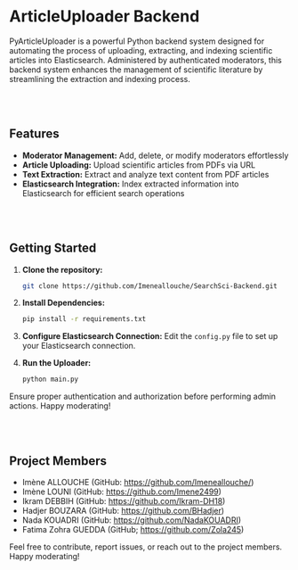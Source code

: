 # ArticleUploader Backend

PyArticleUploader is a powerful Python backend system designed for automating the process of uploading, extracting, and indexing scientific articles into Elasticsearch. Administered by authenticated moderators, this backend system enhances the management of scientific literature by streamlining the extraction and indexing process.

<br><br>

## Features
- **Moderator Management:** Add, delete, or modify moderators effortlessly
- **Article Uploading:** Upload scientific articles from PDFs via URL
- **Text Extraction:** Extract and analyze text content from PDF articles
- **Elasticsearch Integration:** Index extracted information into Elasticsearch for efficient search operations

<br><br>

## Getting Started
1. **Clone the repository:**
    ```bash
    git clone https://github.com/Imeneallouche/SearchSci-Backend.git
    ```

2. **Install Dependencies:**
    ```bash
    pip install -r requirements.txt
    ```

3. **Configure Elasticsearch Connection:**
    Edit the `config.py` file to set up your Elasticsearch connection.
   

5. **Run the Uploader:**
    ```bash
    python main.py
    ```

Ensure proper authentication and authorization before performing admin actions. Happy moderating!

<br><br>

## Project Members
- Imène ALLOUCHE        (GitHub: https://github.com/Imeneallouche/)
- Imène LOUNI           (GitHub: https://github.com/Imene2499)         
- Ikram DEBBIH          (GitHub: https://github.com/Ikram-DH18)
- Hadjer BOUZARA        (GitHub: https://github.com/BHadjer)
- Nada KOUADRI          (GitHub: https://github.com/NadaKOUADRI)
- Fatima Zohra GUEDDA    (GitHub; https://github.com/Zola245)

  
Feel free to contribute, report issues, or reach out to the project members. Happy moderating!


